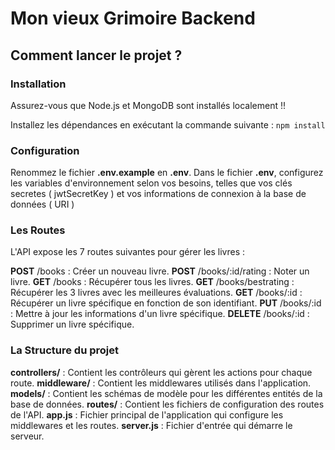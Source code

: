 # Mon vieux Grimoire Backend

## Comment lancer le projet ?

### Installation

Assurez-vous que Node.js et MongoDB sont installés localement !!

Installez les dépendances en exécutant la commande suivante :
`npm install`

### Configuration

Renommez le fichier **.env.example** en **.env**.
Dans le fichier **.env**, configurez les variables d'environnement selon vos besoins, telles que vos clés secretes ( jwtSecretKey ) et vos informations de connexion à la base de données ( URI )

### Les Routes

L'API expose les 7 routes suivantes pour gérer les livres :

**POST** /books : Créer un nouveau livre.
**POST** /books/:id/rating : Noter un livre.
**GET** /books : Récupérer tous les livres.
**GET** /books/bestrating : Récupérer les 3 livres avec les meilleures évaluations.
**GET** /books/:id : Récupérer un livre spécifique en fonction de son identifiant.
**PUT** /books/:id : Mettre à jour les informations d'un livre spécifique.
**DELETE** /books/:id : Supprimer un livre spécifique.

### La Structure du projet

**controllers/** : Contient les contrôleurs qui gèrent les actions pour chaque route.
**middleware/** : Contient les middlewares utilisés dans l'application.
**models/** : Contient les schémas de modèle pour les différentes entités de la base de données.
**routes/** : Contient les fichiers de configuration des routes de l'API.
**app.js** : Fichier principal de l'application qui configure les middlewares et les routes.
**server.js** : Fichier d'entrée qui démarre le serveur.

